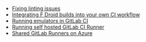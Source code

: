 - [Fixing linting issues](Continuous-Integration-(CI)/Fixing-linting-issues)
- [Integrating F Droid builds into your own CI workflow](Continuous-Integration-(CI)/Integrating-F-Droid-builds-into-your-own-CI-workflow)
- [Running emulators in GitLab CI](Continuous-Integration-(CI)/Running-emulators-in-GitLab-CI)
- [Running self hosted GitLab CI Runner](Continuous-Integration-(CI)/Running-self-hosted-GitLab-CI-Runner)
- [Shared GitLab Runners on Azure](Continuous-Integration-(CI)/Shared-GitLab-Runners-on-Azure)